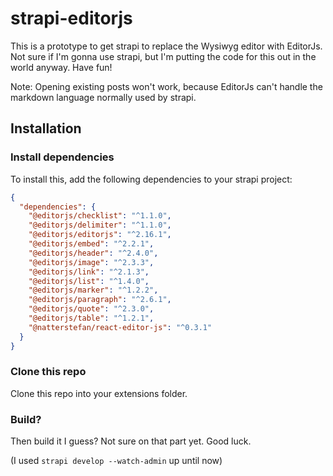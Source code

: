 # strapi-editorjs

This is a prototype to get strapi to replace the Wysiwyg editor with EditorJs. Not sure
if I'm gonna use strapi, but I'm putting the code for this out in the world anyway. Have fun!

Note: Opening existing posts won't work, because EditorJs can't handle the markdown language
normally used by strapi.

## Installation

### Install dependencies

To install this, add the following dependencies to your strapi project:

```json
{
  "dependencies": {
    "@editorjs/checklist": "^1.1.0",
    "@editorjs/delimiter": "^1.1.0",
    "@editorjs/editorjs": "^2.16.1",
    "@editorjs/embed": "^2.2.1",
    "@editorjs/header": "^2.4.0",
    "@editorjs/image": "^2.3.3",
    "@editorjs/link": "^2.1.3",
    "@editorjs/list": "^1.4.0",
    "@editorjs/marker": "^1.2.2",
    "@editorjs/paragraph": "^2.6.1",
    "@editorjs/quote": "^2.3.0",
    "@editorjs/table": "^1.2.1",
    "@natterstefan/react-editor-js": "^0.3.1"
  }
}
```

### Clone this repo

Clone this repo into your extensions folder.

### Build?

Then build it I guess? Not sure on that part yet. Good luck.

(I used `strapi develop --watch-admin` up until now)
